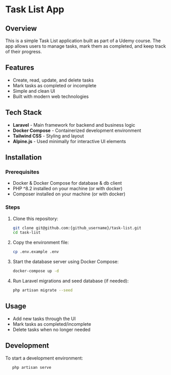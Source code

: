 # Task List App

## Overview

This is a simple Task List application built as part of a Udemy course. The app allows users to manage tasks, mark them as completed, and keep track of their progress.

## Features

- Create, read, update, and delete tasks
- Mark tasks as completed or incomplete
- Simple and clean UI
- Built with modern web technologies

## Tech Stack

- **Laravel** - Main framework for backend and business logic
- **Docker Compose** - Containerized development environment
- **Tailwind CSS** - Styling and layout
- **Alpine.js** - Used minimally for interactive UI elements

## Installation

### Prerequisites

- Docker & Docker Compose for database & db client
- PHP ^8.2 installed on your machine (or with docker)
- Composer installed on your machine (or with docker)

### Steps

1. Clone this repository:
   ```sh
   git clone git@github.com:{github_username}/task-list.git
   cd task-list
   ```
2. Copy the environment file:
   ```sh
   cp .env.example .env
   ```
3. Start the database server using Docker Compose:
   ```sh
   docker-compose up -d
   ```
4. Run Laravel migrations and seed database (if needed):
   ```sh
   php artisan migrate --seed
   ```

## Usage

- Add new tasks through the UI
- Mark tasks as completed/incomplete
- Delete tasks when no longer needed

## Development

To start a development environment:

```sh
   php artisan serve
```
